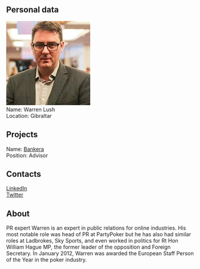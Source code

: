 ## Personal data
![Warren Lush photo](../people/photo/warren_lush.jpg)  
Name: Warren Lush  
Location: Gibraltar  
## Projects 
Name: [Bankera](../projects/bankera.md)  
Position: Advisor  
## Contacts
[LinkedIn](https://www.linkedin.com/in/warren-lush-6a3b425/)   
[Twitter](https://twitter.com/warrenlush)  
## About
PR expert 
Warren is an expert in public relations for online industries. His most notable role was head of PR at PartyPoker but he has also had similar roles at Ladbrokes, Sky Sports, and even worked in politics for Rt Hon William Hague MP, the former leader of the opposition and Foreign Secretary. In January 2012, Warren was awarded the European Staff Person of the Year in the poker industry.